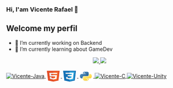### Hi, I'am Vicente Rafael 👋
## Welcome my perfil 

- 🔭 I’m currently working on Backend
- 🌱 I’m currently learning about GameDev

<div align="center">
  <a href="https://github.com/Vicente3Rafael">
  <img height="180em" src="https://github-readme-stats.vercel.app/api?username=Vicente3Rafael&show_icons=true&theme=dracula&include_all_commits=true&count_private=true"/>
  <img height="180em" src="https://github-readme-stats.vercel.app/api/top-langs/?username=Vicente3Rafael&layout=compact&langs_count=7&theme=dracula"/>
</div>
<div style="display: inline_block"><br>
  <img align="center" alt="Vicente-Java" height="30" width="40" src="https://cdn.jsdelivr.net/gh/devicons/devicon/icons/java/java-original.svg" />
  <img align="center" alt="Vicente-HTML" height="30" width="40" src="https://raw.githubusercontent.com/devicons/devicon/master/icons/html5/html5-original.svg">
  <img align="center" alt="Vicente-CSS" height="30" width="40" src="https://raw.githubusercontent.com/devicons/devicon/master/icons/css3/css3-original.svg">
  <img align="center" alt="Vicente-Python" height="30" width="40" src="https://raw.githubusercontent.com/devicons/devicon/master/icons/python/python-original.svg">
  <img align="center" alt="Vicente-C" height="30" width="40" src="https://cdn.jsdelivr.net/gh/devicons/devicon/icons/c/c-original.svg" />
  <img align="center" alt="Vicente-Unity" height="30" width="40" src="https://cdn.jsdelivr.net/gh/devicons/devicon/icons/unity/unity-original.svg" />
</div>
